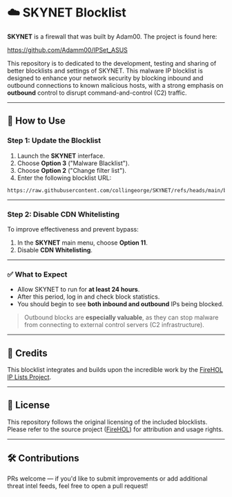 # ☁️ SKYNET Blocklist

**SKYNET** is a firewall that was built by Adam00. The project is found here:

https://github.com/Adamm00/IPSet_ASUS

This repository is to dedicated to the development, testing and sharing of better blocklists and settings of SKYNET. This malware IP blocklist is designed to enhance your network security by blocking inbound and outbound connections to known malicious hosts, with a strong emphasis on **outbound** control to disrupt command-and-control (C2) traffic.

---

## 🔄 How to Use

### Step 1: Update the Blocklist

1. Launch the **SKYNET** interface.
2. Choose **Option 3** ("Malware Blacklist").
3. Choose **Option 2** ("Change filter list").
4. Enter the following blocklist URL:
```
https://raw.githubusercontent.com/collingeorge/SKYNET/refs/heads/main/blocklist
```


---

### Step 2: Disable CDN Whitelisting

To improve effectiveness and prevent bypass:

1. In the **SKYNET** main menu, choose **Option 11**.
2. Disable **CDN Whitelisting**.

---

### ✅ What to Expect

- Allow SKYNET to run for **at least 24 hours**.
- After this period, log in and check block statistics.
- You should begin to see **both inbound and outbound** IPs being blocked.

> Outbound blocks are **especially valuable**, as they can stop malware from connecting to external control servers (C2 infrastructure).

---

## 🙌 Credits

This blocklist integrates and builds upon the incredible work by the [FireHOL IP Lists Project](https://github.com/firehol/blocklist-ipsets/).

---

## 📄 License

This repository follows the original licensing of the included blocklists. Please refer to the source project ([FireHOL](https://github.com/firehol/blocklist-ipsets/)) for attribution and usage rights.

---

## 🛠️ Contributions

PRs welcome — if you'd like to submit improvements or add additional threat intel feeds, feel free to open a pull request!
